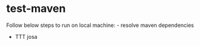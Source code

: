 # test-maven

Follow below steps to run on local machine: <incomplete>
	- resolve maven dependencies
  - TTT
josa
